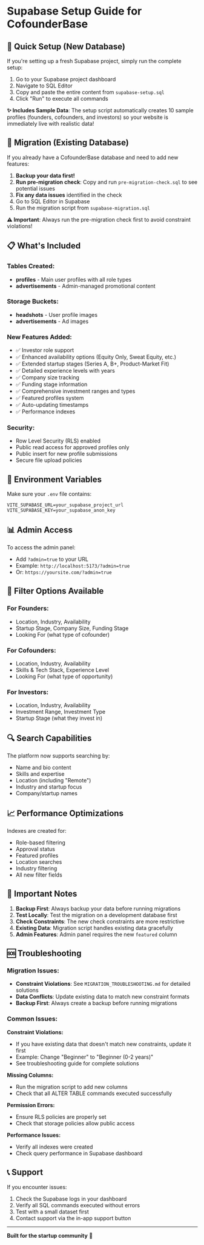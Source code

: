 # Supabase Setup Guide for CofounderBase

## 🚀 Quick Setup (New Database)

If you're setting up a fresh Supabase project, simply run the complete setup:

1. Go to your Supabase project dashboard
2. Navigate to SQL Editor
3. Copy and paste the entire content from `supabase-setup.sql`
4. Click "Run" to execute all commands

**✨ Includes Sample Data**: The setup script automatically creates 10 sample profiles (founders, cofounders, and investors) so your website is immediately live with realistic data!

## 🔄 Migration (Existing Database)

If you already have a CofounderBase database and need to add new features:

1. **Backup your data first!**
2. **Run pre-migration check**: Copy and run `pre-migration-check.sql` to see potential issues
3. **Fix any data issues** identified in the check
4. Go to SQL Editor in Supabase
5. Run the migration script from `supabase-migration.sql`

**⚠️ Important**: Always run the pre-migration check first to avoid constraint violations!

## 📋 What's Included

### Tables Created:
- **profiles** - Main user profiles with all role types
- **advertisements** - Admin-managed promotional content

### Storage Buckets:
- **headshots** - User profile images
- **advertisements** - Ad images

### New Features Added:
- ✅ Investor role support
- ✅ Enhanced availability options (Equity Only, Sweat Equity, etc.)
- ✅ Extended startup stages (Series A, B+, Product-Market Fit)
- ✅ Detailed experience levels with years
- ✅ Company size tracking
- ✅ Funding stage information
- ✅ Comprehensive investment ranges and types
- ✅ Featured profiles system
- ✅ Auto-updating timestamps
- ✅ Performance indexes

### Security:
- Row Level Security (RLS) enabled
- Public read access for approved profiles only
- Public insert for new profile submissions
- Secure file upload policies

## 🔧 Environment Variables

Make sure your `.env` file contains:

```env
VITE_SUPABASE_URL=your_supabase_project_url
VITE_SUPABASE_KEY=your_supabase_anon_key
```

## 📊 Admin Access

To access the admin panel:
- Add `?admin=true` to your URL
- Example: `http://localhost:5173/?admin=true`
- Or: `https://yoursite.com/?admin=true`

## 🎯 Filter Options Available

### For Founders:
- Location, Industry, Availability
- Startup Stage, Company Size, Funding Stage
- Looking For (what type of cofounder)

### For Cofounders:
- Location, Industry, Availability
- Skills & Tech Stack, Experience Level
- Looking For (what type of opportunity)

### For Investors:
- Location, Industry, Availability
- Investment Range, Investment Type
- Startup Stage (what they invest in)

## 🔍 Search Capabilities

The platform now supports searching by:
- Name and bio content
- Skills and expertise
- Location (including "Remote")
- Industry and startup focus
- Company/startup names

## 📈 Performance Optimizations

Indexes are created for:
- Role-based filtering
- Approval status
- Featured profiles
- Location searches
- Industry filtering
- All new filter fields

## 🚨 Important Notes

1. **Backup First**: Always backup your data before running migrations
2. **Test Locally**: Test the migration on a development database first
3. **Check Constraints**: The new check constraints are more restrictive
4. **Existing Data**: Migration script handles existing data gracefully
5. **Admin Features**: Admin panel requires the new `featured` column

## 🆘 Troubleshooting

### Migration Issues:
- **Constraint Violations**: See `MIGRATION_TROUBLESHOOTING.md` for detailed solutions
- **Data Conflicts**: Update existing data to match new constraint formats
- **Backup First**: Always create a backup before running migrations

### Common Issues:

**Constraint Violations:**
- If you have existing data that doesn't match new constraints, update it first
- Example: Change "Beginner" to "Beginner (0-2 years)"
- See troubleshooting guide for complete solutions

**Missing Columns:**
- Run the migration script to add new columns
- Check that all ALTER TABLE commands executed successfully

**Permission Errors:**
- Ensure RLS policies are properly set
- Check that storage policies allow public access

**Performance Issues:**
- Verify all indexes were created
- Check query performance in Supabase dashboard

## 📞 Support

If you encounter issues:
1. Check the Supabase logs in your dashboard
2. Verify all SQL commands executed without errors
3. Test with a small dataset first
4. Contact support via the in-app support button

---

**Built for the startup community** 🚀